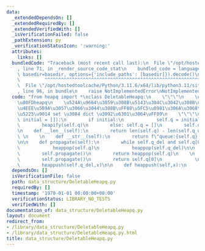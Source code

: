 ```yaml
---
data:
  _extendedDependsOn: []
  _extendedRequiredBy: []
  _extendedVerifiedWith: []
  _isVerificationFailed: false
  _pathExtension: py
  _verificationStatusIcon: ':warning:'
  attributes:
    links: []
  bundledCode: "Traceback (most recent call last):\n  File \"/opt/hostedtoolcache/Python/3.11.6/x64/lib/python3.11/site-packages/onlinejudge_verify/documentation/build.py\"\
    , line 71, in _render_source_code_stat\n    bundled_code = language.bundle(stat.path,\
    \ basedir=basedir, options={'include_paths': [basedir]}).decode()\n          \
    \         ^^^^^^^^^^^^^^^^^^^^^^^^^^^^^^^^^^^^^^^^^^^^^^^^^^^^^^^^^^^^^^^^^^^^^^^^^^^^^^^^^\n\
    \  File \"/opt/hostedtoolcache/Python/3.11.6/x64/lib/python3.11/site-packages/onlinejudge_verify/languages/python.py\"\
    , line 96, in bundle\n    raise NotImplementedError\nNotImplementedError\n"
  code: "from heapq import *\nclass DeletableHeapq:\n    \"\"\"\n    \u524A\u9664\u53EF\
    \u80FDheapq\n    \u524A\u9664\u3059\u308B\u5143\u304C\u3042\u308B\u3053\u3068\u3092\
    \u4EEE\u5B9A\u3057\u3066\u3044\u308B\uFF08\u5FC5\u8981\u306A\u3068\u304D\u306F\
    \u5225\u9014 set \u3084 dict \u3092\u6301\u3064\uFF09\n    \"\"\"\n    def __init__(self,\
    \ initial = []):\n        if initial:\n            self.q = initial[::]\n    \
    \        heapify(self.q)\n        else: self.q = []\n        self.q_del = []\n\
    \n    def __len__(self):\n        return len(self.q) - len(self.q_del)       \
    \ \n    \n    def __str__(self):\n        return f\"queue:{self.q}, del:{self.q_del}\"\
    \n\n    def propagate(self):\n        while self.q_del and self.q[0] == self.q_del[0]:\n\
    \            heappop(self.q)\n            heappop(self.q_del)\n\n    def heappop(self):\n\
    \        self.propagate()\n        return heappop(self.q)\n    \n    def top(self):\n\
    \        self.propagate()\n        return self.q[0]\n            \n    def remove(self,x):\n\
    \        heappush(self.q_del,x)\n\n    def heappush(self,x):\n        heappush(self.q,x)\n"
  dependsOn: []
  isVerificationFile: false
  path: data_structure/DeletableHeapq.py
  requiredBy: []
  timestamp: '1970-01-01 00:00:00+00:00'
  verificationStatus: LIBRARY_NO_TESTS
  verifiedWith: []
documentation_of: data_structure/DeletableHeapq.py
layout: document
redirect_from:
- /library/data_structure/DeletableHeapq.py
- /library/data_structure/DeletableHeapq.py.html
title: data_structure/DeletableHeapq.py
---
```

